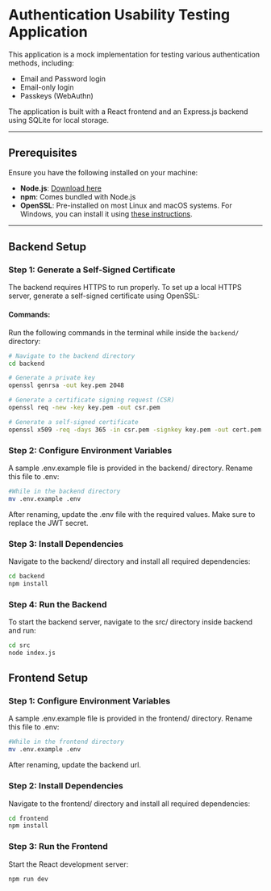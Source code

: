 # Authentication Usability Testing Application

This application is a mock implementation for testing various authentication methods, including:
- Email and Password login
- Email-only login
- Passkeys (WebAuthn)

The application is built with a React frontend and an Express.js backend using SQLite for local storage.

---

## Prerequisites

Ensure you have the following installed on your machine:
- **Node.js**: [Download here](https://nodejs.org/)
- **npm**: Comes bundled with Node.js
- **OpenSSL**: Pre-installed on most Linux and macOS systems. For Windows, you can install it using [these instructions](https://wiki.openssl.org/index.php/Binaries).

---

## Backend Setup

### Step 1: Generate a Self-Signed Certificate
The backend requires HTTPS to run properly. To set up a local HTTPS server, generate a self-signed certificate using OpenSSL:

#### Commands:
Run the following commands in the terminal while inside the `backend/` directory:

```bash
# Navigate to the backend directory
cd backend

# Generate a private key
openssl genrsa -out key.pem 2048

# Generate a certificate signing request (CSR)
openssl req -new -key key.pem -out csr.pem

# Generate a self-signed certificate
openssl x509 -req -days 365 -in csr.pem -signkey key.pem -out cert.pem

```

### Step 2: Configure Environment Variables

A sample .env.example file is provided in the backend/ directory. Rename this file to .env:

```bash
#While in the backend directory
mv .env.example .env
```

After renaming, update the .env file with the required values.
Make sure to replace the JWT secret.

### Step 3: Install Dependencies
Navigate to the backend/ directory and install all required dependencies:

```bash
cd backend
npm install
```

### Step 4: Run the Backend
To start the backend server, navigate to the src/ directory inside backend and run:

```bash
cd src
node index.js
```

## Frontend Setup 

### Step 1: Configure Environment Variables

A sample .env.example file is provided in the frontend/ directory. Rename this file to .env:

```bash
#While in the frontend directory
mv .env.example .env
```

After renaming, update the backend url.

### Step 2: Install Dependencies
Navigate to the frontend/ directory and install all required dependencies:
```bash
cd frontend
npm install
```

### Step 3: Run the Frontend
Start the React development server:

```bash 
npm run dev
```

